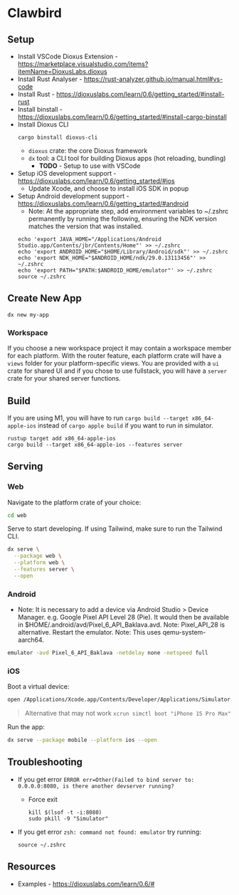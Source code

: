 # Clawbird

## Setup

* Install VSCode Dioxus Extension - https://marketplace.visualstudio.com/items?itemName=DioxusLabs.dioxus
* Install Rust Analyser - https://rust-analyzer.github.io/manual.html#vs-code
* Install Rust - https://dioxuslabs.com/learn/0.6/getting_started/#install-rust
* Install binstall - https://dioxuslabs.com/learn/0.6/getting_started/#install-cargo-binstall
* Install Dioxus CLI
  ```
  cargo binstall dioxus-cli
  ```
  * `dioxus` crate: the core Dioxus framework
  * `dx` tool: a CLI tool for building Dioxus apps (hot reloading, bundling)
    * **TODO** - Setup to use with VSCode
* Setup iOS development support - https://dioxuslabs.com/learn/0.6/getting_started/#ios
  * Update Xcode, and choose to install iOS SDK in popup
* Setup Android development support - https://dioxuslabs.com/learn/0.6/getting_started/#android
  * Note: At the appropriate step, add environment variables to ~/.zshrc permanently by running the following, ensuring the NDK version matches the version that was installed.
  ```
  echo 'export JAVA_HOME="/Applications/Android Studio.app/Contents/jbr/Contents/Home"' >> ~/.zshrc
  echo 'export ANDROID_HOME="$HOME/Library/Android/sdk"' >> ~/.zshrc
  echo 'export NDK_HOME="$ANDROID_HOME/ndk/29.0.13113456"' >> ~/.zshrc
  echo 'export PATH="$PATH:$ANDROID_HOME/emulator"' >> ~/.zshrc
  source ~/.zshrc
  ```

## Create New App

```
dx new my-app
```

### Workspace

If you choose a new workspace project it may contain a workspace member for each platform. With the router feature, each platform crate will have a `views` folder for your platform-specific views. You are provided with a `ui` crate for shared UI and if you chose to use fullstack, you will have a `server` crate for your shared server functions.

## Build

If you are using M1, you will have to run `cargo build --target x86_64-apple-ios` instead of `cargo apple build` if you want to run in simulator.

```
rustup target add x86_64-apple-ios
cargo build --target x86_64-apple-ios --features server
```

## Serving

### Web

Navigate to the platform crate of your choice:
```bash
cd web
```

Serve to start developing.
If using Tailwind, make sure to run the Tailwind CLI.

```bash
dx serve \
  --package web \
  --platform web \
  --features server \
  --open
```

### Android

* Note: It is necessary to add a device via Android Studio > Device Manager. e.g. Google Pixel API Level 28 (Pie). It would then be available in $HOME/.android/avd/Pixel_6_API_Baklava.avd. Note: Pixel_API_28 is alternative. Restart the emulator. Note: This uses qemu-system-aarch64.

```sh
emulator -avd Pixel_6_API_Baklava -netdelay none -netspeed full
```

### iOS

Boot a virtual device:

```sh
open /Applications/Xcode.app/Contents/Developer/Applications/Simulator.app
```
> Alternative that may not work `xcrun simctl boot "iPhone 15 Pro Max"`

Run the app:
```sh
dx serve --package mobile --platform ios --open
```

## Troubleshooting

* If you get error `ERROR err=Other(Failed to bind server to: 0.0.0.0:8080, is there another devserver running?`
  * Force exit 
    ```
    kill $(lsof -t -i:8080)
    sudo pkill -9 "Simulator"
    ```

* If you get error `zsh: command not found: emulator` try running:
  ```
  source ~/.zshrc
  ```

## Resources

* Examples - https://dioxuslabs.com/learn/0.6/#
